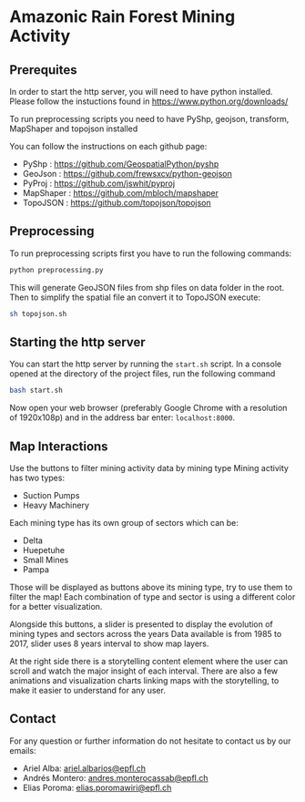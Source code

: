 # Amazonic Rain Forest Mining Activity

## Prerequites
In order to start the http server, you will need to have python installed.
Please follow the instuctions found in https://www.python.org/downloads/

To run preprocessing scripts you need to have PyShp, geojson, transform, MapShaper 
and topojson installed

You can follow the instructions on each github page:

 - PyShp : https://github.com/GeospatialPython/pyshp
 - GeoJson : https://github.com/frewsxcv/python-geojson
 - PyProj : https://github.com/jswhit/pyproj 
 - MapShaper : https://github.com/mbloch/mapshaper
 - TopoJSON : https://github.com/topojson/topojson

## Preprocessing
To run preprocessing scripts first you have to run the following commands:
```bash
python preprocessing.py
```
This will generate GeoJSON files from shp files on data folder in the root.
Then to simplify the spatial file an convert it to TopoJSON execute:
```bash
sh topojson.sh
```

## Starting the http server
You can start the http server by running the `start.sh` script.
In a console opened at the directory of the project files, run the following command
```bash
bash start.sh
```

Now open your web browser (preferably Google Chrome with a resolution of 1920x108p) 
and in the address bar enter: `localhost:8000`.



## Map Interactions

Use the buttons to filter mining activity data by mining type Mining activity has two types:

- Suction Pumps
- Heavy Machinery

Each mining type has its own group of sectors which can be:

- Delta
- Huepetuhe
- Small Mines
- Pampa

Those will be displayed as buttons above its mining type, try to use them to filter the map! Each combination of type and sector is using a different color for a better visualization.

Alongside this buttons, a slider is presented to display the evolution of mining types and sectors across the years Data available is from 1985 to 2017, slider uses 8 years interval to show map layers.

At the right side there is a storytelling content element where the user can scroll and watch the major insight of each interval. There are also a few animations and visualization charts linking maps with the storytelling, to make it easier to understand for any user.

## Contact

For any question or further information do not hesitate to contact us by our emails:
- Ariel Alba: ariel.albarios@epfl.ch
- Andrés Montero: andres.monterocassab@epfl.ch
- Elias Poroma: elias.poromawiri@epfl.ch